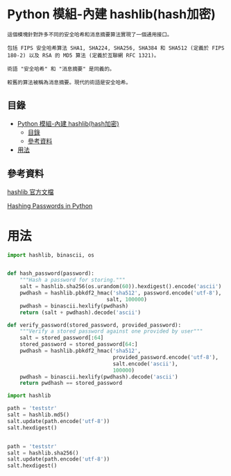 # Python 模組-內建 hashlib(hash加密)

```
這個模塊針對許多不同的安全哈希和消息摘要算法實現了一個通用接口。

包括 FIPS 安全哈希算法 SHA1, SHA224, SHA256, SHA384 和 SHA512 (定義於 FIPS 180-2) 以及 RSA 的 MD5 算法 (定義於互聯網 RFC 1321)。

術語 "安全哈希" 和 "消息摘要" 是同義的。

較舊的算法被稱為消息摘要。現代的術語是安全哈希。
```

## 目錄

- [Python 模組-內建 hashlib(hash加密)](#python-模組-內建-hashlibhash加密)
	- [目錄](#目錄)
	- [參考資料](#參考資料)
- [用法](#用法)

## 參考資料

[hashlib 官方文檔](https://docs.python.org/zh-tw/3/library/hashlib.html)

[Hashing Passwords in Python](https://www.vitoshacademy.com/hashing-passwords-in-python/)

# 用法

```Python
import hashlib, binascii, os


def hash_password(password):
    """Hash a password for storing."""
    salt = hashlib.sha256(os.urandom(60)).hexdigest().encode('ascii')
    pwdhash = hashlib.pbkdf2_hmac('sha512', password.encode('utf-8'),
                                salt, 100000)
    pwdhash = binascii.hexlify(pwdhash)
    return (salt + pwdhash).decode('ascii')

def verify_password(stored_password, provided_password):
    """Verify a stored password against one provided by user"""
    salt = stored_password[:64]
    stored_password = stored_password[64:]
    pwdhash = hashlib.pbkdf2_hmac('sha512',
                                  provided_password.encode('utf-8'),
                                  salt.encode('ascii'),
                                  100000)
    pwdhash = binascii.hexlify(pwdhash).decode('ascii')
    return pwdhash == stored_password
```

```Python
import hashlib

path = 'teststr'
salt = hashlib.md5()
salt.update(path.encode('utf-8'))
salt.hexdigest()


path = 'teststr'
salt = hashlib.sha256()
salt.update(path.encode('utf-8'))
salt.hexdigest()
```
